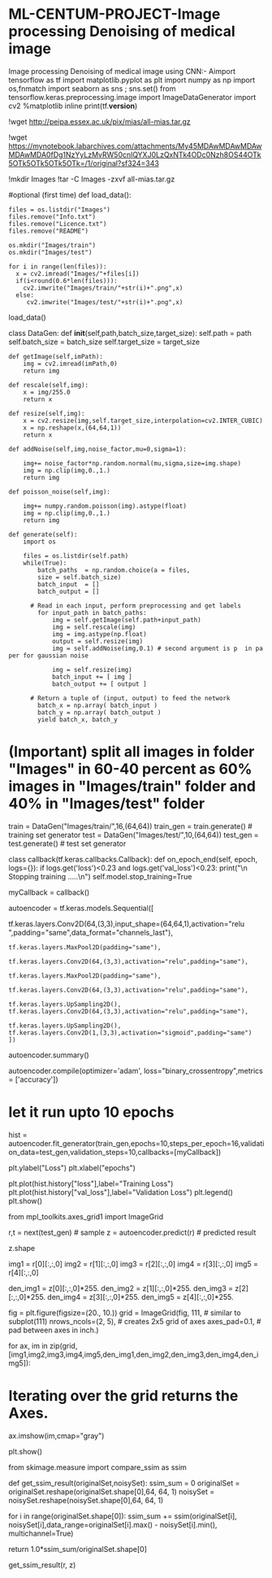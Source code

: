 # ML-CENTUM-PROJECT-Image processing Denoising of medical image
Image processing Denoising of medical image using CNN:-
Aimport tensorflow as tf
import matplotlib.pyplot as plt
import numpy as np
import os,fnmatch
import seaborn as sns ; sns.set()
from tensorflow.keras.preprocessing.image import ImageDataGenerator
import cv2 
%matplotlib inline
print(tf.__version__)

!wget http://peipa.essex.ac.uk/pix/mias/all-mias.tar.gz

!wget https://mynotebook.labarchives.com/attachments/My45MDAwMDAwMDAwMDAwMDA0fDg1NzYyLzMvRW50cnlQYXJ0LzQxNTk4ODc0Nzh8OS44OTk5OTk5OTk5OTk5OTk=/1/original?sf324=343

!mkdir Images
!tar -C Images -zxvf all-mias.tar.gz

#optional (first time)
def load_data():
    
    files = os.listdir("Images")
    files.remove("Info.txt")
    files.remove("Licence.txt")
    files.remove("README")
    
    os.mkdir("Images/train")
    os.mkdir("Images/test")

    for i in range(len(files)):
      x = cv2.imread("Images/"+files[i])
      if(i<round(0.6*len(files))):
        cv2.imwrite("Images/train/"+str(i)+".png",x)
      else:
         cv2.imwrite("Images/test/"+str(i)+".png",x)

    


load_data()

class DataGen:
    def __init__(self,path,batch_size,target_size):
        self.path = path
        self.batch_size = batch_size
        self.target_size = target_size
        
    def getImage(self,imPath):
        img = cv2.imread(imPath,0)
        return img
    
    def rescale(self,img):
        x = img/255.0
        return x
    
    def resize(self,img):
        x = cv2.resize(img,self.target_size,interpolation=cv2.INTER_CUBIC)
        x = np.reshape(x,(64,64,1))
        return x
    
    def addNoise(self,img,noise_factor,mu=0,sigma=1):
        
        img+= noise_factor*np.random.normal(mu,sigma,size=img.shape) 
        img = np.clip(img,0.,1.)
        return img
    
    def poisson_noise(self,img):
      
        img+= numpy.random.poisson(img).astype(float)
        img = np.clip(img,0.,1.)
        return img

    def generate(self):
        import os
        
        files = os.listdir(self.path)
        while(True):
            batch_paths  = np.random.choice(a = files, 
            size = self.batch_size)
            batch_input  = []
            batch_output = [] 
          
          # Read in each input, perform preprocessing and get labels
            for input_path in batch_paths:
                img = self.getImage(self.path+input_path)
                img = self.rescale(img)
                img = img.astype(np.float)
                output = self.resize(img)
                img = self.addNoise(img,0.1) # second argument is p  in pa per for gaussian noise

                img = self.resize(img)
                batch_input += [ img ]
                batch_output += [ output ]

          # Return a tuple of (input, output) to feed the network
            batch_x = np.array( batch_input )
            batch_y = np.array( batch_output )
            yield batch_x, batch_y

# (Important) split all images in folder "Images" in 60-40 percent as 60% images in "Images/train" folder and 40% in "Images/test" folder 
train = DataGen("Images/train/",16,(64,64))
train_gen = train.generate() # training set generator
test = DataGen("Images/test/",10,(64,64))
test_gen = test.generate() # test set generator


class callback(tf.keras.callbacks.Callback):
    def on_epoch_end(self, epoch, logs={}):
        if logs.get('loss')<0.23 and logs.get('val_loss')<0.23:
            print("\n Stopping training .....\n")
            self.model.stop_training=True

myCallback = callback()


autoencoder = tf.keras.models.Sequential([
    
tf.keras.layers.Conv2D(64,(3,3),input_shape=(64,64,1),activation="relu      ",padding="same",data_format="channels_last"),
 
    tf.keras.layers.MaxPool2D(padding="same"),
 
    tf.keras.layers.Conv2D(64,(3,3),activation="relu",padding="same"),
 
    tf.keras.layers.MaxPool2D(padding="same"),
 
    tf.keras.layers.Conv2D(64,(3,3),activation="relu",padding="same"),
 
    tf.keras.layers.UpSampling2D(),
    tf.keras.layers.Conv2D(64,(3,3),activation="relu",padding="same"),
 
    tf.keras.layers.UpSampling2D(),
    tf.keras.layers.Conv2D(1,(3,3),activation="sigmoid",padding="same")
    ])

autoencoder.summary()

autoencoder.compile(optimizer='adam', loss="binary_crossentropy",metrics = ['accuracy'])

# let it run upto 10 epochs
hist = autoencoder.fit_generator(train_gen,epochs=10,steps_per_epoch=16,validation_data=test_gen,validation_steps=10,callbacks=[myCallback])

plt.ylabel("Loss")
plt.xlabel("epochs")

plt.plot(hist.history["loss"],label="Training Loss")
plt.plot(hist.history["val_loss"],label="Validation Loss")
plt.legend()
plt.show()

from mpl_toolkits.axes_grid1 import ImageGrid

r,t = next(test_gen) # sample
z = autoencoder.predict(r) # predicted result

z.shape

img1 = r[0][:,:,0]
img2 = r[1][:,:,0]
img3 = r[2][:,:,0]
img4 = r[3][:,:,0]
img5 = r[4][:,:,0]

den_img1 = z[0][:,:,0]*255.
den_img2 = z[1][:,:,0]*255.
den_img3 = z[2][:,:,0]*255.
den_img4 = z[3][:,:,0]*255.
den_img5 = z[4][:,:,0]*255.

fig = plt.figure(figsize=(20., 10.))
grid = ImageGrid(fig, 111,  # similar to subplot(111)
                 nrows_ncols=(2, 5),  # creates 2x5 grid of axes
                 axes_pad=0.1,  # pad between axes in inch.)

for ax, im in zip(grid, [img1,img2,img3,img4,img5,den_img1,den_img2,den_img3,den_img4,den_img5]):

# Iterating over the grid returns the Axes.
ax.imshow(im,cmap="gray")

plt.show()

from skimage.measure import compare_ssim as ssim

def get_ssim_result(originalSet,noisySet):
    ssim_sum = 0
    originalSet = originalSet.reshape(originalSet.shape[0],64, 64, 1)
    noisySet = noisySet.reshape(noisySet.shape[0],64, 64, 1)
    
for i in range(originalSet.shape[0]):
        ssim_sum += ssim(originalSet[i], noisySet[i],data_range=originalSet[i].max() - noisySet[i].min(), multichannel=True)
   
 return 1.0*ssim_sum/originalSet.shape[0]

get_ssim_result(r, z)





